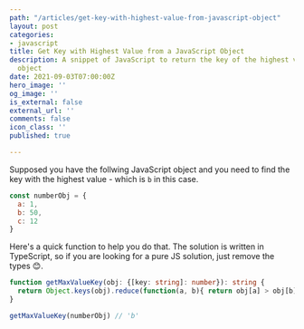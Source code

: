 ```yaml
---
path: "/articles/get-key-with-highest-value-from-javascript-object"
layout: post
categories:
- javascript
title: Get Key with Highest Value from a JavaScript Object
description: A snippet of JavaScript to return the key of the highest value in an
  object
date: 2021-09-03T07:00:00Z
hero_image: ''
og_image: ''
is_external: false
external_url: ''
comments: false
icon_class: ''
published: true

---
```

Supposed you have the follwing JavaScript object and you need to find the key with the highest value - which is `b` in this case.

```javascript
const numberObj = {
  a: 1,
  b: 50,
  c: 12
}
```

Here's a quick function to help you do that. The solution is written in TypeScript, so if you are looking for a pure JS solution, just remove the types 😊. 

```typescript
function getMaxValueKey(obj: {[key: string]: number}): string {
  return Object.keys(obj).reduce(function(a, b){ return obj[a] > obj[b] ? a : b });
}

getMaxValueKey(numberObj) // 'b'
```